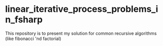 # linear_iterative_process_problems_in_fsharp
This repository is to present my solution for common recursive algorithms (like fibonacci 'nd factorial)
